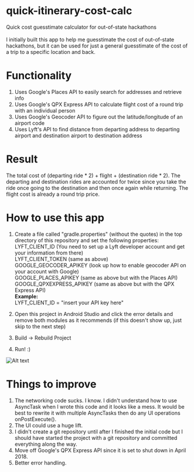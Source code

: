 # quick-itinerary-cost-calc
Quick cost guesstimate calculator for out-of-state hackathons <br><br>
I initially built this app to help me guesstimate the cost of out-of-state hackathons, but it can be used for just a general guesstimate of the cost of a trip to a specific location and back.

# Functionality
1. Uses Google's Places API to easily search for addresses and retrieve info
2. Uses Google's QPX Express API to calculate flight cost of a round trip with an individual person
3. Uses Google's Geocoder API to figure out the latitude/longitude of an airport code
4. Uses Lyft's API to find distance from departing address to departing airport and destination airport to destination address

# Result
The total cost of (departing ride * 2) + flight + (destination ride * 2). The departing and destination rides are accounted for twice since you take the ride once going to the destination and then once again while returning. The flight cost is already a round trip price.

# How to use this app
1. Create a file called "gradle.properties" (without the quotes) in the top directory of this repository and set the following properties: <br>
LYFT_CLIENT_ID (You need to set up a Lyft developer account and get your information from there) <br>
LYFT_CLIENT_TOKEN (same as above) <br>
GOOGLE_GEOCODER_APIKEY (look up how to enable geocoder API on your account with Google) <br>
GOOGLE_PLACES_APIKEY (same as above but with the Places API) <br>
GOOGLE_QPXEXPRESS_APIKEY (same as above but with the QPX Express API) <br>
<b> Example: </b> <br>
LYFT_CLIENT_ID = "insert your API key here" <br>

2. Open this project in Android Studio and click the error details and remove both modules as it recommends (if this doesn't show up, just skip to the next step)
3. Build -> Rebuild Project
4. Run! :)


![Alt text](https://user-images.githubusercontent.com/5902976/32418562-b5a0a20a-c229-11e7-8a4b-c4f83317316b.png "Screenshot of app")

# Things to improve
1. The networking code sucks. I know. I didn't understand how to use AsyncTask when I wrote this code and it looks like a mess. It would be best to rewrite it with multiple AsyncTasks then do any UI operations onPostExecute().
2. The UI could use a huge lift.
3. I didn't create a git repository until after I finished the initial code but I should have started the project with a git repository and committed everything along the way.
4. Move off Google's QPX Express API since it is set to shut down in April 2018.
5. Better error handling.
